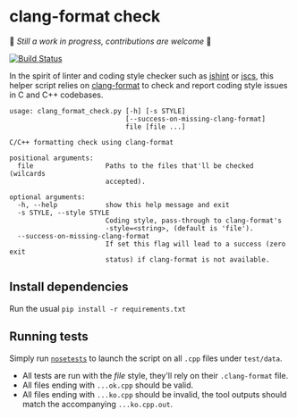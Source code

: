 # clang-format check #

:construction: _Still a work in progress, contributions are welcome_ :construction:

[![Build Status](https://travis-ci.org/cloderic/clang_format_check.svg?branch=master)](https://travis-ci.org/cloderic/clang_format_check)

In the spirit of linter and coding style checker such as [jshint](http://jshint.com) or [jscs](http://jscs.info), this helper script relies on [clang-format](http://clang.llvm.org/docs/ClangFormat.html) to check and report coding style issues in C and C++ codebases.

    usage: clang_format_check.py [-h] [-s STYLE]
                                 [--success-on-missing-clang-format]
                                 file [file ...]

    C/C++ formatting check using clang-format

    positional arguments:
      file                  Paths to the files that'll be checked (wilcards
                            accepted).

    optional arguments:
      -h, --help            show this help message and exit
      -s STYLE, --style STYLE
                            Coding style, pass-through to clang-format's
                            -style=<string>, (default is 'file').
      --success-on-missing-clang-format
                            If set this flag will lead to a success (zero exit
                            status) if clang-format is not available.

## Install dependencies ##

Run the usual `pip install -r requirements.txt`

## Running tests ##

Simply run [`nosetests`](https://nose.readthedocs.org) to launch the script on all `.cpp` files under `test/data`.

- All tests are run with the _file_ style, they'll rely on their `.clang-format` file.
- All files ending with `...ok.cpp` should be valid.
- All files ending with `...ko.cpp` should be invalid, the tool outputs should match the accompanying `...ko.cpp.out`.
